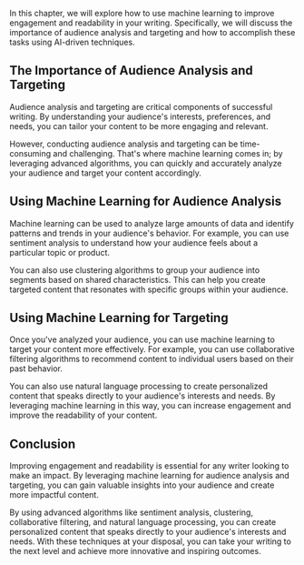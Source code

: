 
In this chapter, we will explore how to use machine learning to improve engagement and readability in your writing. Specifically, we will discuss the importance of audience analysis and targeting and how to accomplish these tasks using AI-driven techniques.

The Importance of Audience Analysis and Targeting
-------------------------------------------------

Audience analysis and targeting are critical components of successful writing. By understanding your audience's interests, preferences, and needs, you can tailor your content to be more engaging and relevant.

However, conducting audience analysis and targeting can be time-consuming and challenging. That's where machine learning comes in; by leveraging advanced algorithms, you can quickly and accurately analyze your audience and target your content accordingly.

Using Machine Learning for Audience Analysis
--------------------------------------------

Machine learning can be used to analyze large amounts of data and identify patterns and trends in your audience's behavior. For example, you can use sentiment analysis to understand how your audience feels about a particular topic or product.

You can also use clustering algorithms to group your audience into segments based on shared characteristics. This can help you create targeted content that resonates with specific groups within your audience.

Using Machine Learning for Targeting
------------------------------------

Once you've analyzed your audience, you can use machine learning to target your content more effectively. For example, you can use collaborative filtering algorithms to recommend content to individual users based on their past behavior.

You can also use natural language processing to create personalized content that speaks directly to your audience's interests and needs. By leveraging machine learning in this way, you can increase engagement and improve the readability of your content.

Conclusion
----------

Improving engagement and readability is essential for any writer looking to make an impact. By leveraging machine learning for audience analysis and targeting, you can gain valuable insights into your audience and create more impactful content.

By using advanced algorithms like sentiment analysis, clustering, collaborative filtering, and natural language processing, you can create personalized content that speaks directly to your audience's interests and needs. With these techniques at your disposal, you can take your writing to the next level and achieve more innovative and inspiring outcomes.

